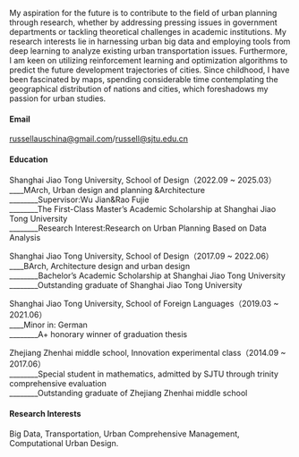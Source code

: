 


My aspiration for the future is to contribute to the field of urban planning through research, whether by addressing pressing issues in government departments or tackling theoretical challenges in academic institutions. My research interests lie in harnessing urban big data and employing tools from deep learning to analyze existing urban transportation issues. Furthermore, I am keen on utilizing reinforcement learning and optimization algorithms to predict the future development trajectories of cities. Since childhood, I have been fascinated by maps, spending considerable time contemplating the geographical distribution of nations and cities, which foreshadows my passion for urban studies.  

#### Email
russellauschina@gmail.com/russell@sjtu.edu.cn

#### Education
Shanghai Jiao Tong University, School of Design（2022.09 ~ 2025.03）  
____MArch, Urban design and planning &Architecture  
________Supervisor:Wu Jian&Rao Fujie  
________The First-Class Master’s Academic Scholarship at Shanghai Jiao Tong University  
________Research Interest:Research on Urban Planning Based on Data Analysis  

Shanghai Jiao Tong University, School of Design（2017.09 ~ 2022.06）  
____BArch, Architecture design and urban design  
________Bachelor’s Academic Scholarship at Shanghai Jiao Tong University  
________Outstanding graduate of Shanghai Jiao Tong University  

Shanghai Jiao Tong University, School of Foreign Languages（2019.03 ~ 2021.06）  
____Minor in: German  
________A+ honorary winner of graduation thesis  

Zhejiang Zhenhai middle school, Innovation experimental class（2014.09 ~ 2017.06）  
________Special student in mathematics, admitted by SJTU through trinity comprehensive evaluation  
________Outstanding graduate of Zhejiang Zhenhai middle school  

#### Research Interests
Big Data, Transportation, Urban Comprehensive Management, Computational Urban Design.


